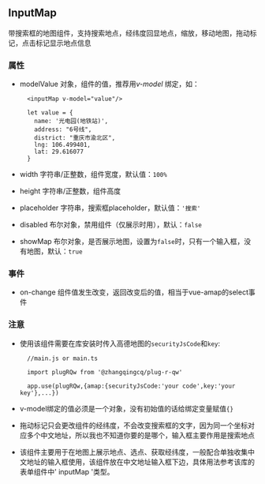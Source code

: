 ## InputMap

带搜索框的地图组件，支持搜索地点，经纬度回显地点，缩放，移动地图，拖动标记，点击标记显示地点信息

### 属性

- modelValue 对象，组件的值，推荐用*v-model* 绑定，如：

  ```
    <inputMap v-model="value"/>

    let value = {
      name: '光电园(地铁站)',
      address: "6号线",
      district: "重庆市渝北区",
      lng: 106.499401,
      lat: 29.616077
    }
  ```

- width 字符串/正整数，组件宽度，默认值：`100%`

- height 字符串/正整数，组件高度

- placeholder 字符串，搜索框placeholder，默认值：`'搜索'`

- disabled 布尔对象，禁用组件（仅展示时用），默认：`false`

- showMap 布尔对象，是否展示地图，设置为`false`时，只有一个输入框，没有地图，默认：`true`

### 事件

- on-change 组件值发生改变，返回改变后的值，相当于vue-amap的select事件

### 注意

- 使用该组件需要在库安装时传入高德地图的`securityJsCode`和`key`:

  ```
    //main.js or main.ts

    import plugRQw from '@zhangqingcq/plug-r-qw'

    app.use(plugRQw,{amap:{securityJsCode:'your code',key:'your key'},...})
  ```

- v-model绑定的值必须是一个对象，没有初始值的话给绑定变量赋值`{}`

- 拖动标记只会更改组件的经纬度，不会改变搜索框的文字，因为同一个坐标对应多个中文地址，所以我也不知道你要的是哪个，输入框主要作用是搜索地点

- 该组件主要用于在地图上展示地点、选点、获取经纬度，一般配合单独收集中文地址的输入框使用，该组件放在中文地址输入框下边，具体用法参考该库的表单组件中' inputMap '类型。
